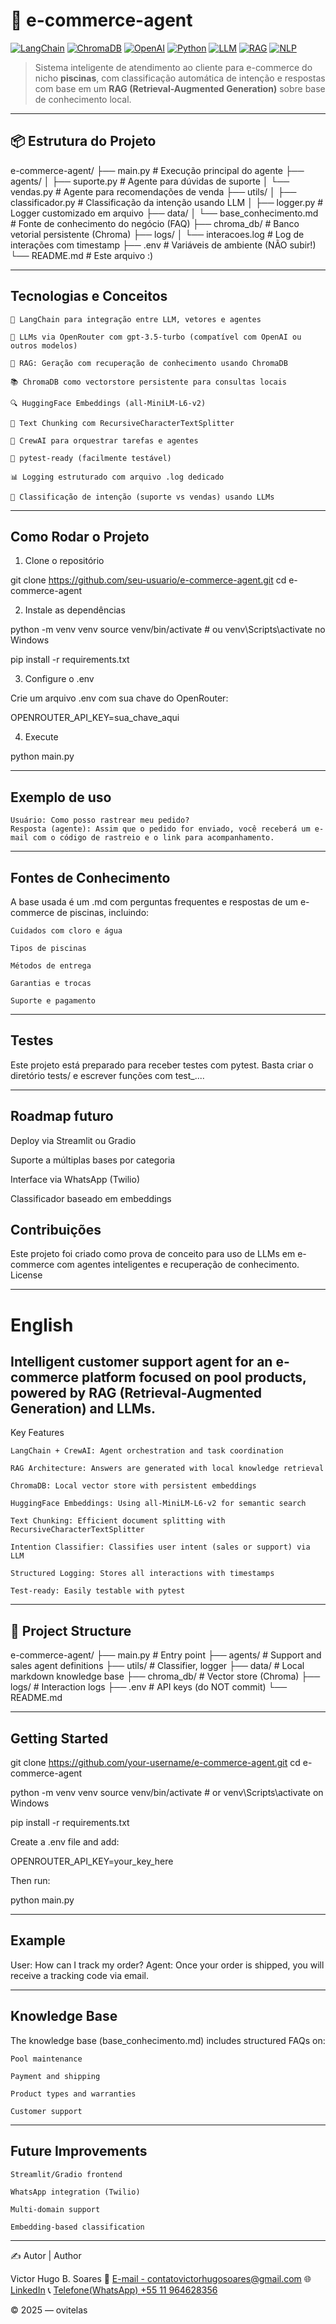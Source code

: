 # 🤖 e-commerce-agent

[![LangChain](https://img.shields.io/badge/langchain-%23000000.svg?style=for-the-badge&logo=langchain&logoColor=white)](https://www.langchain.com/)
[![ChromaDB](https://img.shields.io/badge/chromadb-%23323330.svg?style=for-the-badge&logo=Databricks&logoColor=white)](https://www.trychroma.com/)
[![OpenAI](https://img.shields.io/badge/OpenAI-API-%237A1FA2?style=for-the-badge&logo=openai&logoColor=white)](https://openrouter.ai)
[![Python](https://img.shields.io/badge/python-3.10+-blue.svg?style=for-the-badge&logo=python)](https://www.python.org/)
[![LLM](https://img.shields.io/badge/LLM-powered-lightblue?style=for-the-badge)](#)
[![RAG](https://img.shields.io/badge/RAG-Enabled-green?style=for-the-badge)](#)
[![NLP](https://img.shields.io/badge/NLP-Transformers-%23ff9800?style=for-the-badge)](#)

> Sistema inteligente de atendimento ao cliente para e-commerce do nicho **piscinas**, com classificação automática de intenção e respostas com base em um **RAG (Retrieval-Augmented Generation)** sobre base de conhecimento local.

---

## 📦 Estrutura do Projeto


e-commerce-agent/
├── main.py                         # Execução principal do agente
├── agents/
│   ├── suporte.py                  # Agente para dúvidas de suporte
│   └── vendas.py                  # Agente para recomendações de venda
├── utils/
│   ├── classificador.py           # Classificação da intenção usando LLM
│   ├── logger.py                  # Logger customizado em arquivo
├── data/
│   └── base_conhecimento.md       # Fonte de conhecimento do negócio (FAQ)
├── chroma_db/                     # Banco vetorial persistente (Chroma)
├── logs/
│   └── interacoes.log             # Log de interações com timestamp
├── .env                           # Variáveis de ambiente (NÃO subir!)
└── README.md                      # Este arquivo :)

---

## Tecnologias e Conceitos

    🔗 LangChain para integração entre LLM, vetores e agentes

    🧠 LLMs via OpenRouter com gpt-3.5-turbo (compatível com OpenAI ou outros modelos)

    🧩 RAG: Geração com recuperação de conhecimento usando ChromaDB

    📚 ChromaDB como vectorstore persistente para consultas locais

    🔍 HuggingFace Embeddings (all-MiniLM-L6-v2)

    📄 Text Chunking com RecursiveCharacterTextSplitter

    🤝 CrewAI para orquestrar tarefas e agentes

    🧪 pytest-ready (facilmente testável)

    📊 Logging estruturado com arquivo .log dedicado

    🔎 Classificação de intenção (suporte vs vendas) usando LLMs

---

## Como Rodar o Projeto

1. Clone o repositório

git clone https://github.com/seu-usuario/e-commerce-agent.git
cd e-commerce-agent

2. Instale as dependências

python -m venv venv
source venv/bin/activate  # ou venv\Scripts\activate no Windows

pip install -r requirements.txt

3. Configure o .env

Crie um arquivo .env com sua chave do OpenRouter:

OPENROUTER_API_KEY=sua_chave_aqui

4. Execute

python main.py

---

## Exemplo de uso

    Usuário: Como posso rastrear meu pedido?
    Resposta (agente): Assim que o pedido for enviado, você receberá um e-mail com o código de rastreio e o link para acompanhamento.

---

## Fontes de Conhecimento

A base usada é um .md com perguntas frequentes e respostas de um e-commerce de piscinas, incluindo:

    Cuidados com cloro e água

    Tipos de piscinas

    Métodos de entrega

    Garantias e trocas

    Suporte e pagamento

---

## Testes

Este projeto está preparado para receber testes com pytest. Basta criar o diretório tests/ e escrever funções com test_....

---

##  Roadmap futuro

Deploy via Streamlit ou Gradio

Suporte a múltiplas bases por categoria

Interface via WhatsApp (Twilio)

Classificador baseado em embeddings

## Contribuições

Este projeto foi criado como prova de conceito para uso de LLMs em e-commerce com agentes inteligentes e recuperação de conhecimento.
License

---

# English

## Intelligent customer support agent for an e-commerce platform focused on pool products, powered by RAG (Retrieval-Augmented Generation) and LLMs.

Key Features

    LangChain + CrewAI: Agent orchestration and task coordination

    RAG Architecture: Answers are generated with local knowledge retrieval

    ChromaDB: Local vector store with persistent embeddings

    HuggingFace Embeddings: Using all-MiniLM-L6-v2 for semantic search

    Text Chunking: Efficient document splitting with RecursiveCharacterTextSplitter

    Intention Classifier: Classifies user intent (sales or support) via LLM

    Structured Logging: Stores all interactions with timestamps

    Test-ready: Easily testable with pytest

---

## 📁 Project Structure

e-commerce-agent/
├── main.py                 # Entry point
├── agents/                 # Support and sales agent definitions
├── utils/                  # Classifier, logger
├── data/                   # Local markdown knowledge base
├── chroma_db/              # Vector store (Chroma)
├── logs/                   # Interaction logs
├── .env                    # API keys (do NOT commit)
└── README.md

---

## Getting Started

git clone https://github.com/your-username/e-commerce-agent.git
cd e-commerce-agent

python -m venv venv
source venv/bin/activate  # or venv\Scripts\activate on Windows

pip install -r requirements.txt

Create a .env file and add:

OPENROUTER_API_KEY=your_key_here

Then run:

python main.py

---

## Example

User: How can I track my order?
Agent: Once your order is shipped, you will receive a tracking code via email.

---

## Knowledge Base

The knowledge base (base_conhecimento.md) includes structured FAQs on:

    Pool maintenance

    Payment and shipping

    Product types and warranties

    Customer support

---

## Future Improvements

    Streamlit/Gradio frontend

    WhatsApp integration (Twilio)

    Multi-domain support

    Embedding-based classification

---

✍️ Autor | Author
 
Victor Hugo B. Soares
📧 [E-mail - contatovictorhugosoares@gmail.com](contatovictorhugosoares@gmail.com)
🌐 [LinkedIn](https://linkedin.com/in/ovitelas)
📞 [Telefone(WhatsApp) +55 11 964628356](https://wa.me/+5511964628356)

© 2025 — ovitelas
